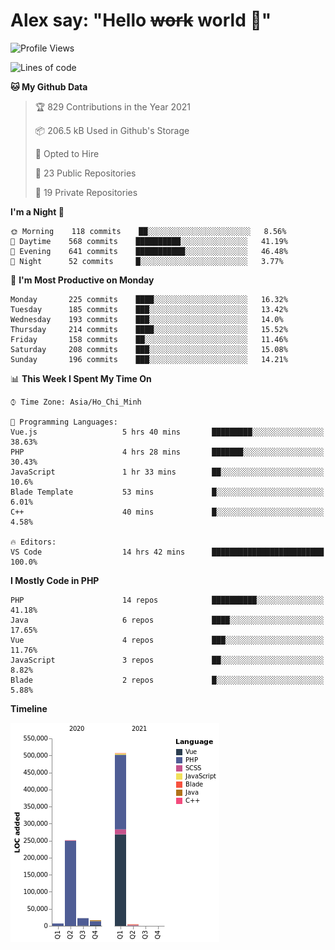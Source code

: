 # Alex say: "Hello ~~work~~ world 🐾"

<!--START_SECTION:waka-->
![Profile Views](http://img.shields.io/badge/Profile%20Views-0-blue)

![Lines of code](https://img.shields.io/badge/From%20Hello%20World%20I%27ve%20Written-809378%20lines%20of%20code-blue)

**🐱 My Github Data** 

> 🏆 829 Contributions in the Year 2021
 > 
> 📦 206.5 kB Used in Github's Storage 
 > 
> 💼 Opted to Hire
 > 
> 📜 23 Public Repositories 
 > 
> 🔑 19 Private Repositories  
 > 
**I'm a Night 🦉** 

```text
🌞 Morning    118 commits    ██░░░░░░░░░░░░░░░░░░░░░░░   8.56% 
🌆 Daytime    568 commits    ██████████░░░░░░░░░░░░░░░   41.19% 
🌃 Evening    641 commits    ███████████░░░░░░░░░░░░░░   46.48% 
🌙 Night      52 commits     █░░░░░░░░░░░░░░░░░░░░░░░░   3.77%

```
📅 **I'm Most Productive on Monday** 

```text
Monday       225 commits    ████░░░░░░░░░░░░░░░░░░░░░   16.32% 
Tuesday      185 commits    ███░░░░░░░░░░░░░░░░░░░░░░   13.42% 
Wednesday    193 commits    ███░░░░░░░░░░░░░░░░░░░░░░   14.0% 
Thursday     214 commits    ████░░░░░░░░░░░░░░░░░░░░░   15.52% 
Friday       158 commits    ██░░░░░░░░░░░░░░░░░░░░░░░   11.46% 
Saturday     208 commits    ███░░░░░░░░░░░░░░░░░░░░░░   15.08% 
Sunday       196 commits    ███░░░░░░░░░░░░░░░░░░░░░░   14.21%

```


📊 **This Week I Spent My Time On** 

```text
⌚︎ Time Zone: Asia/Ho_Chi_Minh

💬 Programming Languages: 
Vue.js                   5 hrs 40 mins       █████████░░░░░░░░░░░░░░░░   38.63% 
PHP                      4 hrs 28 mins       ███████░░░░░░░░░░░░░░░░░░   30.43% 
JavaScript               1 hr 33 mins        ██░░░░░░░░░░░░░░░░░░░░░░░   10.6% 
Blade Template           53 mins             █░░░░░░░░░░░░░░░░░░░░░░░░   6.01% 
C++                      40 mins             █░░░░░░░░░░░░░░░░░░░░░░░░   4.58%

🔥 Editors: 
VS Code                  14 hrs 42 mins      █████████████████████████   100.0%

```

**I Mostly Code in PHP** 

```text
PHP                      14 repos            ██████████░░░░░░░░░░░░░░░   41.18% 
Java                     6 repos             ████░░░░░░░░░░░░░░░░░░░░░   17.65% 
Vue                      4 repos             ███░░░░░░░░░░░░░░░░░░░░░░   11.76% 
JavaScript               3 repos             ██░░░░░░░░░░░░░░░░░░░░░░░   8.82% 
Blade                    2 repos             █░░░░░░░░░░░░░░░░░░░░░░░░   5.88%

```


**Timeline**

![Chart not found](https://raw.githubusercontent.com/alexzvn/alexzvn/main/charts/bar_graph.png) 


<!--END_SECTION:waka-->
